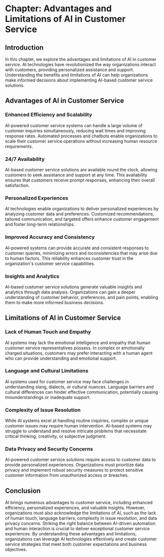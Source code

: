 Chapter: Advantages and Limitations of AI in Customer Service
=============================================================

Introduction
------------

In this chapter, we explore the advantages and limitations of AI in customer service. AI technologies have revolutionized the way organizations interact with customers, providing personalized assistance and support. Understanding the benefits and limitations of AI can help organizations make informed decisions about implementing AI-based customer service solutions.

Advantages of AI in Customer Service
------------------------------------

### Enhanced Efficiency and Scalability

AI-powered customer service systems can handle a large volume of customer inquiries simultaneously, reducing wait times and improving response rates. Automated processes and chatbots enable organizations to scale their customer service operations without increasing human resource requirements.

### 24/7 Availability

AI-based customer service solutions are available round the clock, allowing customers to seek assistance and support at any time. This availability ensures that customers receive prompt responses, enhancing their overall satisfaction.

### Personalized Experiences

AI technologies enable organizations to deliver personalized experiences by analyzing customer data and preferences. Customized recommendations, tailored communication, and targeted offers enhance customer engagement and foster long-term relationships.

### Improved Accuracy and Consistency

AI-powered systems can provide accurate and consistent responses to customer queries, minimizing errors and inconsistencies that may arise due to human factors. This reliability enhances customer trust in the organization's customer service capabilities.

### Insights and Analytics

AI-based customer service solutions generate valuable insights and analytics through data analysis. Organizations can gain a deeper understanding of customer behavior, preferences, and pain points, enabling them to make more informed business decisions.

Limitations of AI in Customer Service
-------------------------------------

### Lack of Human Touch and Empathy

AI systems may lack the emotional intelligence and empathy that human customer service representatives possess. In complex or emotionally charged situations, customers may prefer interacting with a human agent who can provide understanding and emotional support.

### Language and Cultural Limitations

AI systems used for customer service may face challenges in understanding slang, dialects, or cultural nuances. Language barriers and cultural differences can hinder effective communication, potentially causing misunderstandings or inadequate support.

### Complexity of Issue Resolution

While AI systems excel at handling routine inquiries, complex or unique customer issues may require human intervention. AI-based systems may struggle to understand and resolve intricate problems that necessitate critical thinking, creativity, or subjective judgment.

### Data Privacy and Security Concerns

AI-powered customer service solutions require access to customer data to provide personalized experiences. Organizations must prioritize data privacy and implement robust security measures to protect sensitive customer information from unauthorized access or breaches.

Conclusion
----------

AI brings numerous advantages to customer service, including enhanced efficiency, personalized experiences, and valuable insights. However, organizations must also acknowledge the limitations of AI, such as the lack of human touch, language barriers, complexity in issue resolution, and data privacy concerns. Striking the right balance between AI-driven automation and human interaction is crucial to deliver exceptional customer service experiences. By understanding these advantages and limitations, organizations can leverage AI technologies effectively and create customer service strategies that meet both customer expectations and business objectives.
